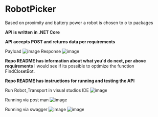 # RobotPicker
Based on proximity and battery power a robot is chosen to o to packages

**API is written in .NET Core**

**API accepts POST and returns data per requirements**

Payload
![image](https://user-images.githubusercontent.com/22671656/150238521-9475c1f7-5459-420e-83da-ba83bd8983a2.png)
Response
![image](https://user-images.githubusercontent.com/22671656/150238582-649c6f3a-d250-423d-b8f9-b66cf3dadc0e.png)


**Repo README has information about what you'd do next, per above requirements**
I would see if its possible to  optimize the function FindClosetBot.


**Repo README has instructions for running and testing the API**

Run Robot_Transport in visual studios IDE
![image](https://user-images.githubusercontent.com/22671656/150238205-698f9b86-113c-4bca-8b2e-dae35ffcf42d.png)


Running via post man
![image](https://user-images.githubusercontent.com/22671656/150238150-f1fd2eea-c692-4802-a62f-cb41494607bc.png)


Running via swagger
![image](https://user-images.githubusercontent.com/22671656/150238305-d5eb2f43-28a5-43bb-9f0c-28d28d727a94.png)
![image](https://user-images.githubusercontent.com/22671656/150238356-2b8a0500-945a-4d69-9bcc-e6e826bfddc4.png)



